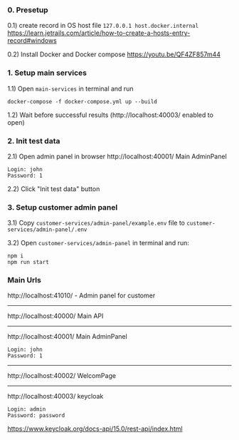 ### 0. Presetup

0.1) create record in OS host file
`127.0.0.1 host.docker.internal`
https://learn.jetrails.com/article/how-to-create-a-hosts-entry-record#windows

0.2) Install Docker and Docker compose
https://youtu.be/QF4ZF857m44


### 1. Setup main services

1.1) Open `main-services` in terminal and run
```
docker-compose -f docker-compose.yml up --build
```

1.2) Wait before successful results (http://localhost:40003/ enabled to open)

### 2. Init test data

2.1) Open admin panel in browser
http://localhost:40001/ Main AdminPanel

```
Login: john
Password: 1
```

2.2) Click "Init test data" button

### 3. Setup customer admin panel

3.1) Copy `customer-services/admin-panel/example.env` file to `customer-services/admin-panel/.env`

3.2) Open `customer-services/admin-panel` in terminal and run:
```
npm i
npm run start
````

### Main Urls

http://localhost:41010/ - Admin panel for customer


----


http://localhost:40000/ Main API


----

http://localhost:40001/ Main AdminPanel

```
Login: john
Password: 1
```


----

http://localhost:40002/ WelcomPage

----


http://localhost:40003/ keycloak

```
Login: admin
Password: password
```
https://www.keycloak.org/docs-api/15.0/rest-api/index.html
